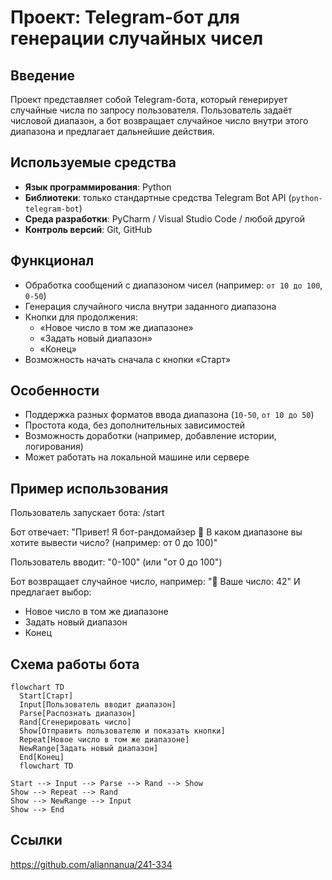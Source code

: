 # Проект: Telegram-бот для генерации случайных чисел

## Введение

Проект представляет собой Telegram-бота, который генерирует случайные числа по запросу пользователя. Пользователь задаёт числовой диапазон, а бот возвращает случайное число внутри этого диапазона и предлагает дальнейшие действия.

## Используемые средства

- **Язык программирования**: Python  
- **Библиотеки**: только стандартные средства Telegram Bot API (`python-telegram-bot`)  
- **Среда разработки**: PyCharm / Visual Studio Code / любой другой  
- **Контроль версий**: Git, GitHub

## Функционал

- Обработка сообщений с диапазоном чисел (например: `от 10 до 100`, `0-50`)
- Генерация случайного числа внутри заданного диапазона
- Кнопки для продолжения:
  - «Новое число в том же диапазоне»
  - «Задать новый диапазон»
  - «Конец»
- Возможность начать сначала с кнопки «Старт»

## Особенности

- Поддержка разных форматов ввода диапазона (`10-50`, `от 10 до 50`)
- Простота кода, без дополнительных зависимостей
- Возможность доработки (например, добавление истории, логирования)
- Может работать на локальной машине или сервере

## Пример использования
Пользователь запускает бота:
/start

Бот отвечает:
"Привет! Я бот-рандомайзер 🎲
В каком диапазоне вы хотите вывести число? (например: от 0 до 100)"

Пользователь вводит:
"0-100" (или "от 0 до 100")

Бот возвращает случайное число, например:
"🎲 Ваше число: 42"
И предлагает выбор:

- Новое число в том же диапазоне
- Задать новый диапазон
- Конец

## Схема работы бота
    flowchart TD
      Start[Старт]
      Input[Пользователь вводит диапазон]
      Parse[Распознать диапазон]
      Rand[Сгенерировать число]
      Show[Отправить пользователю и показать кнопки]
      Repeat[Новое число в том же диапазоне]
      NewRange[Задать новый диапазон]
      End[Конец]
      flowchart TD
    
    Start --> Input --> Parse --> Rand --> Show
    Show --> Repeat --> Rand
    Show --> NewRange --> Input
    Show --> End

## Ссылки
https://github.com/aliannanua/241-334


